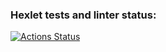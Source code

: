 ### Hexlet tests and linter status:
[![Actions Status](https://github.com/oltitov/layout-designer-project-lvl1/workflows/hexlet-check/badge.svg)](https://github.com/oltitov/layout-designer-project-lvl1/actions)
